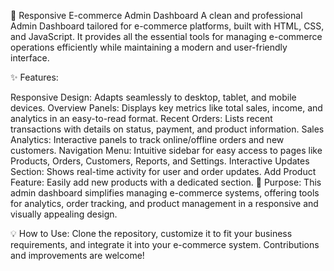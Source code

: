 📂 Responsive E-commerce Admin Dashboard
A clean and professional Admin Dashboard tailored for e-commerce platforms, built with HTML, CSS, and JavaScript. It provides all the essential tools for managing e-commerce operations efficiently while maintaining a modern and user-friendly interface.

✨ Features:

Responsive Design: Adapts seamlessly to desktop, tablet, and mobile devices.
Overview Panels: Displays key metrics like total sales, income, and analytics in an easy-to-read format.
Recent Orders: Lists recent transactions with details on status, payment, and product information.
Sales Analytics: Interactive panels to track online/offline orders and new customers.
Navigation Menu: Intuitive sidebar for easy access to pages like Products, Orders, Customers, Reports, and Settings.
Interactive Updates Section: Shows real-time activity for user and order updates.
Add Product Feature: Easily add new products with a dedicated section.
🚀 Purpose:
This admin dashboard simplifies managing e-commerce systems, offering tools for analytics, order tracking, and product management in a responsive and visually appealing design.

💡 How to Use:
Clone the repository, customize it to fit your business requirements, and integrate it into your e-commerce system. Contributions and improvements are welcome!
